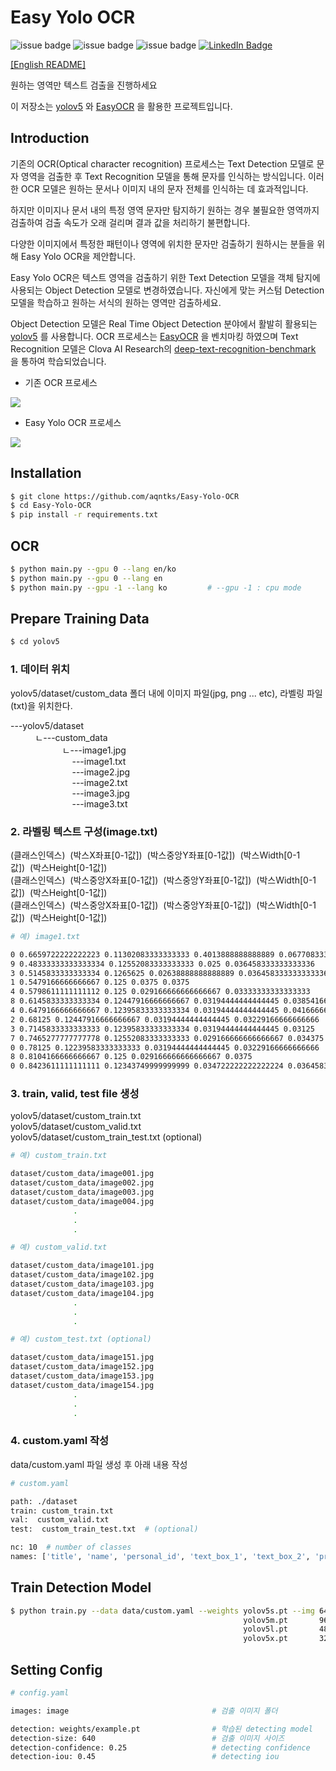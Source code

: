# Easy Yolo OCR

![issue badge](https://img.shields.io/github/license/aqntks/recog)
![issue badge](https://img.shields.io/badge/build-passing-brightgreen)
![issue badge](https://img.shields.io/badge/%EB%8B%A4%EA%B5%AD%EC%96%B4-%EC%A7%80%EC%9B%90-yellow)
[![LinkedIn Badge](http://img.shields.io/badge/LinkedIn-@InpyoHong-0072b1?style=flat&logo=linkedin&link=https://www.linkedin.com/in/inpyo-hong-886781212/)](https://www.linkedin.com/in/inpyo-hong-886781212/)

[[English README]](https://github.com/aqntks/Easy-Yolo-OCR/blob/master/README_en.md)

원하는 영역만 텍스트 검출을 진행하세요  

이 저장소는 [yolov5](https://github.com/ultralytics/yolov5) 와 [EasyOCR](https://github.com/JaidedAI/EasyOCR) 을 활용한 프로젝트입니다.


## Introduction

기존의 OCR(Optical character recognition) 프로세스는 Text Detection 모델로 문자 영역을 검출한 후 Text Recognition 모델을 통해 문자를 인식하는 방식입니다. 이러한 OCR 모델은 원하는 문서나 이미지 내의 문자 전체를 인식하는 데 효과적입니다.    

하지만 이미지나 문서 내의 특정 영역 문자만 탐지하기 원하는 경우 불필요한 영역까지 검출하여 검출 속도가 오래 걸리며 결과 값을 처리하기 불편합니다.

다양한 이미지에서 특정한 패턴이나 영역에 위치한 문자만 검출하기 원하시는 분들을 위해 Easy Yolo OCR을 제안합니다.

Easy Yolo OCR은 텍스트 영역을 검출하기 위한 Text Detection 모델을 객체 탐지에 사용되는 Object Detection 모델로 변경하였습니다. 자신에게 맞는 커스텀 Detection 모델을 학습하고 원하는 서식의 원하는 영역만 검출하세요.

Object Detection 모델은 Real Time Object Detection 분야에서 활발히 활용되는 [yolov5](https://github.com/ultralytics/yolov5) 를 사용합니다. OCR 프로세스는 [EasyOCR](https://github.com/JaidedAI/EasyOCR) 을 벤치마킹 하였으며 Text Recognition 모델은 Clova AI Research의 [deep-text-recognition-benchmark](https://github.com/clovaai/deep-text-recognition-benchmark) 을 통하여 학습되었습니다.

- 기존 OCR 프로세스

![](res/original.jpg)

- Easy Yolo OCR 프로세스

![](res/easyyoloocr.jpg)


## Installation


``` bash
$ git clone https://github.com/aqntks/Easy-Yolo-OCR
$ cd Easy-Yolo-OCR
$ pip install -r requirements.txt
```

## OCR

```bash
$ python main.py --gpu 0 --lang en/ko
$ python main.py --gpu 0 --lang en
$ python main.py --gpu -1 --lang ko         # --gpu -1 : cpu mode
```

## Prepare Training Data
``` bash
$ cd yolov5
```

### 1. 데이터 위치
yolov5/dataset/custom_data 폴더 내에 이미지 파일(jpg, png ... etc), 라벨링 파일(txt)을 위치한다.

---yolov5/dataset\
&nbsp;&nbsp;&nbsp;&nbsp;&nbsp;&nbsp;&nbsp;&nbsp;&nbsp;&nbsp;ㄴ---custom_data\
&nbsp;&nbsp;&nbsp;&nbsp;&nbsp;&nbsp;&nbsp;&nbsp;&nbsp;&nbsp;&nbsp;&nbsp;&nbsp;&nbsp;&nbsp;&nbsp;&nbsp;&nbsp;&nbsp;&nbsp;&nbsp;ㄴ---image1.jpg\
&nbsp;&nbsp;&nbsp;&nbsp;&nbsp;&nbsp;&nbsp;&nbsp;&nbsp;&nbsp;&nbsp;&nbsp;&nbsp;&nbsp;&nbsp;&nbsp;&nbsp;&nbsp;&nbsp;&nbsp;&nbsp;&nbsp;&nbsp;&nbsp;&nbsp;---image1.txt\
&nbsp;&nbsp;&nbsp;&nbsp;&nbsp;&nbsp;&nbsp;&nbsp;&nbsp;&nbsp;&nbsp;&nbsp;&nbsp;&nbsp;&nbsp;&nbsp;&nbsp;&nbsp;&nbsp;&nbsp;&nbsp;&nbsp;&nbsp;&nbsp;&nbsp;---image2.jpg\
&nbsp;&nbsp;&nbsp;&nbsp;&nbsp;&nbsp;&nbsp;&nbsp;&nbsp;&nbsp;&nbsp;&nbsp;&nbsp;&nbsp;&nbsp;&nbsp;&nbsp;&nbsp;&nbsp;&nbsp;&nbsp;&nbsp;&nbsp;&nbsp;&nbsp;---image2.txt\
&nbsp;&nbsp;&nbsp;&nbsp;&nbsp;&nbsp;&nbsp;&nbsp;&nbsp;&nbsp;&nbsp;&nbsp;&nbsp;&nbsp;&nbsp;&nbsp;&nbsp;&nbsp;&nbsp;&nbsp;&nbsp;&nbsp;&nbsp;&nbsp;&nbsp;---image3.jpg\
&nbsp;&nbsp;&nbsp;&nbsp;&nbsp;&nbsp;&nbsp;&nbsp;&nbsp;&nbsp;&nbsp;&nbsp;&nbsp;&nbsp;&nbsp;&nbsp;&nbsp;&nbsp;&nbsp;&nbsp;&nbsp;&nbsp;&nbsp;&nbsp;&nbsp;---image3.txt

### 2. 라벨링 텍스트 구성(image.txt)
(클래스인덱스)&nbsp;&nbsp;(박스X좌표[0-1값])&nbsp;&nbsp;(박스중앙Y좌표[0-1값])&nbsp;&nbsp;(박스Width[0-1값])&nbsp;&nbsp;(박스Height[0-1값])\
(클래스인덱스)&nbsp;&nbsp;(박스중앙X좌표[0-1값])&nbsp;&nbsp;(박스중앙Y좌표[0-1값])&nbsp;&nbsp;(박스Width[0-1값])&nbsp;&nbsp;(박스Height[0-1값])\
(클래스인덱스)&nbsp;&nbsp;(박스중앙X좌표[0-1값])&nbsp;&nbsp;(박스중앙Y좌표[0-1값])&nbsp;&nbsp;(박스Width[0-1값])&nbsp;&nbsp;(박스Height[0-1값])
                         
```bash
# 예) image1.txt 

0 0.6659722222222223 0.11302083333333333 0.4013888888888889 0.06770833333333333
9 0.48333333333333334 0.12552083333333333 0.025 0.036458333333333336
3 0.5145833333333334 0.1265625 0.02638888888888889 0.036458333333333336
1 0.5479166666666667 0.125 0.0375 0.0375
4 0.5798611111111112 0.125 0.029166666666666667 0.03333333333333333
8 0.6145833333333334 0.12447916666666667 0.03194444444444445 0.03854166666666667
4 0.6479166666666667 0.12395833333333334 0.03194444444444445 0.041666666666666664
2 0.68125 0.12447916666666667 0.03194444444444445 0.03229166666666666
3 0.7145833333333333 0.12395833333333334 0.03194444444444445 0.03125
7 0.7465277777777778 0.12552083333333333 0.029166666666666667 0.034375
0 0.78125 0.12239583333333333 0.03194444444444445 0.03229166666666666
8 0.8104166666666667 0.125 0.029166666666666667 0.0375
0 0.8423611111111111 0.12343749999999999 0.034722222222222224 0.036458333333333336
```

### 3. train, valid, test file 생성
yolov5/dataset/custom_train.txt\
yolov5/dataset/custom_valid.txt\
yolov5/dataset/custom_train_test.txt (optional)

```bash
# 예) custom_train.txt

dataset/custom_data/image001.jpg
dataset/custom_data/image002.jpg
dataset/custom_data/image003.jpg
dataset/custom_data/image004.jpg
              .
              .
              .
```
```bash
# 예) custom_valid.txt

dataset/custom_data/image101.jpg
dataset/custom_data/image102.jpg
dataset/custom_data/image103.jpg
dataset/custom_data/image104.jpg
              .
              .
              .
```
```bash
# 예) custom_test.txt (optional)

dataset/custom_data/image151.jpg
dataset/custom_data/image152.jpg
dataset/custom_data/image153.jpg
dataset/custom_data/image154.jpg
              .
              .
              .
```

### 4. custom.yaml 작성
data/custom.yaml 파일 생성 후 아래 내용 작성

```bash
# custom.yaml

path: ./dataset
train: custom_train.txt
val:  custom_valid.txt
test:  custom_train_test.txt  # (optional)

nc: 10  # number of classes
names: ['title', 'name', 'personal_id', 'text_box_1', 'text_box_2', 'price', 'address', 'age', 'date', 'count']  # class names
```

## Train Detection Model

```bash
$ python train.py --data data/custom.yaml --weights yolov5s.pt --img 640 --batch-size 64 --epochs 300
                                                    yolov5m.pt       960              40          100
                                                    yolov5l.pt       480              24           50 
                                                    yolov5x.pt       320              16           30 
```

## Setting Config
```bash
# config.yaml

images: image                                # 검출 이미지 폴더

detection: weights/example.pt                # 학습된 detecting model
detection-size: 640                          # 검출 이미지 사이즈
detection-confidence: 0.25                   # detecting confidence
detection-iou: 0.45                          # detecting iou
```




